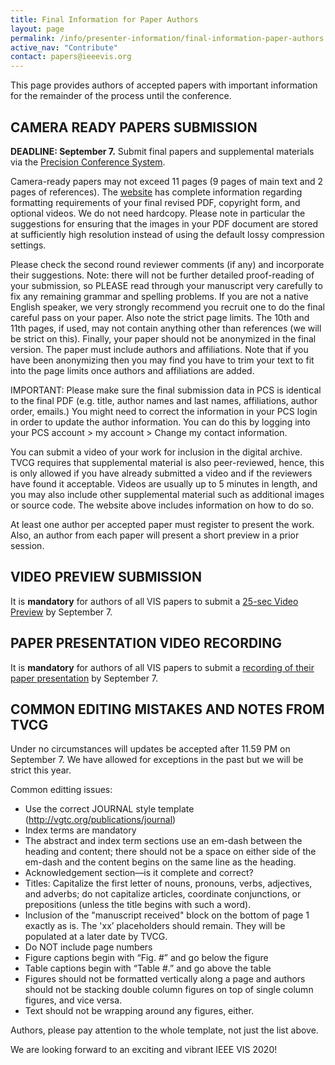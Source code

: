 ```yaml
---
title: Final Information for Paper Authors
layout: page
permalink: /info/presenter-information/final-information-paper-authors
active_nav: "Contribute"
contact: papers@ieeevis.org
---
```


This page provides authors of accepted papers with important information for the remainder of the process until the conference.

## CAMERA READY PAPERS SUBMISSION

**DEADLINE: September 7.** Submit final papers and supplemental materials via the [Precision Conference System](https://new.precisionconference.com/~vgtc/).

Camera-ready papers may not exceed 11 pages (9 pages of main text and 2 pages of references). The [website](http://vgtc.org/publications/journal) has complete information regarding formatting requirements of your final revised PDF, copyright form, and optional videos. We do not need hardcopy. Please note in particular the suggestions for ensuring that the images in your PDF document are stored at sufficiently high resolution instead of using the default lossy compression settings.

Please check the second round reviewer comments (if any) and incorporate their suggestions. Note: there will not be further detailed proof-reading of your submission, so PLEASE read through your manuscript very carefully to fix any remaining grammar and spelling problems. If you are not a native English speaker, we very strongly recommend you recruit one to do the final careful pass on your paper. Also note the strict page limits. The 10th and 11th pages, if used, may not contain anything other than references (we will be strict on this). Finally, your paper should not be anonymized in the final version. The paper must include authors and affiliations. Note that if you have been anonymizing then you may find you have to trim your text to fit into the page limits once authors and affiliations are added.

IMPORTANT: Please make sure the final submission data in PCS is identical to the final PDF (e.g. title, author names and last names, affiliations, author order, emails.) You might need to correct the information in your PCS login in order to update the author information. You can do this by logging into your PCS account > my account > Change my contact information.

You can submit a video of your work for inclusion in the digital archive. TVCG requires that supplemental material is also peer-reviewed, hence, this is only allowed if you have already submitted a video and if the reviewers have found it acceptable. Videos are usually up to 5 minutes in length, and you may also include other supplemental material such as additional images or source code. The website above includes information on how to do so.

At least one author per accepted paper must register to present the work. Also, an author from each paper will present a short preview in a prior session.

## VIDEO PREVIEW SUBMISSION

It is **mandatory** for authors of all VIS papers to submit a [25-sec Video Preview](http://ieeevis.org/year/2020/info/presenter-information/fast-forward-and-video-previews) by September 7.

## PAPER PRESENTATION VIDEO RECORDING

It is **mandatory** for authors of all VIS papers to submit a [recording of their paper presentation](/year/2020/info/presenter-information/talk-recording-guide) by September 7.

## COMMON EDITING MISTAKES AND NOTES FROM TVCG

Under no circumstances will updates be accepted after 11.59 PM on September 7. We have allowed for exceptions in the past but we will be strict this year.  

Common editting issues: 
* Use the correct JOURNAL style template (http://vgtc.org/publications/journal)
* Index terms are mandatory
* The abstract and index term sections use an em-dash between the heading and content; there should not be a space on either side of the em-dash and the content begins on the same line as the heading.
* Acknowledgement section—is it complete and correct?
* Titles: Capitalize the first letter of nouns, pronouns, verbs, adjectives, and adverbs; do not capitalize articles, coordinate conjunctions, or prepositions (unless the title begins with such a word).
* Inclusion of the "manuscript received" block on the bottom of page 1 exactly as is. The 'xx’ placeholders should remain. They will be populated at a later date by TVCG. 
* Do NOT include page numbers
* Figure captions begin with “Fig. #” and go below the figure
* Table captions begin with “Table #.” and go above the table
* Figures should not be formatted vertically along a page and authors should not be stacking double column figures on top of single column figures, and vice versa. 
* Text should not be wrapping around any figures, either.

Authors, please pay attention to the whole template, not just the list above.

We are looking forward to an exciting and vibrant IEEE VIS 2020!
